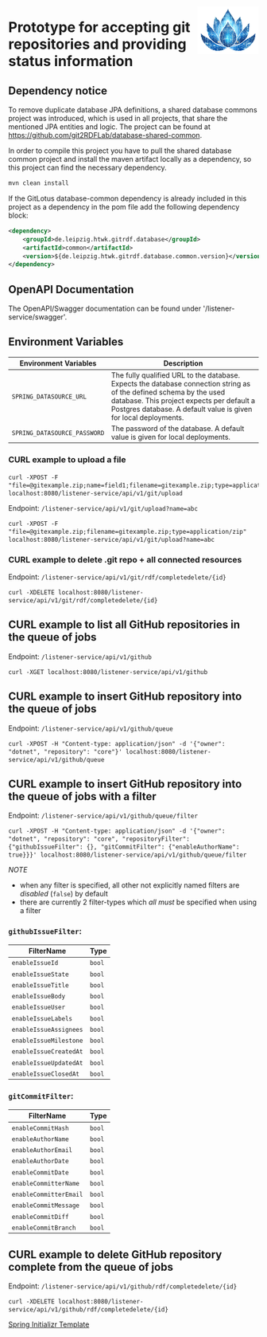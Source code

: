 <a href="https://github.com/git2RDFLab/"><img align="right" role="right" height="96" src="https://github.com/git2RDFLab/.github/blob/main/profile/images/GitLotus-logo.png?raw=true" style="height: 96px;z-index: 1000000" title="GitLotus" alt="GitLotus"/></a>

# Prototype for accepting git repositories and providing status information

## Dependency notice

To remove duplicate database JPA definitions, a shared database commons project was introduced, which is used
in all projects, that share the mentioned JPA entities and logic.
The project can be found at https://github.com/git2RDFLab/database-shared-common.

In order to compile this project you have to pull the shared database common project and install the maven artifact locally as a dependency, so this project can find the necessary dependency.

```bash
mvn clean install
```

If the GitLotus database-common dependency is already included in this project as a dependency in the pom file add the following dependency block:

```xml
<dependency>
	<groupId>de.leipzig.htwk.gitrdf.database</groupId>
	<artifactId>common</artifactId>
	<version>${de.leipzig.htwk.gitrdf.database.common.version}</version>
</dependency>
```

## OpenAPI Documentation

The OpenAPI/Swagger documentation can be found under '/listener-service/swagger'.

## Environment Variables

| Environment Variables        | Description                                                                                                                                                                                                                           |
|------------------------------|---------------------------------------------------------------------------------------------------------------------------------------------------------------------------------------------------------------------------------------|
| `SPRING_DATASOURCE_URL`      | The fully qualified URL to the database. Expects the database connection string as of the defined schema by the used database. This project expects per default a Postgres database. A default value is given for local deployments. |
| `SPRING_DATASOURCE_PASSWORD` | The password of the database. A default value is given for local deployments.                                                                                                                                                         |

### CURL example  to upload a file

```
curl -XPOST -F "file=@gitexample.zip;name=field1;filename=gitexample.zip;type=application/zip" localhost:8080/listener-service/api/v1/git/upload
```

Endpoint: `/listener-service/api/v1/git/upload?name=abc`

```
curl -XPOST -F "file=@gitexample.zip;filename=gitexample.zip;type=application/zip" localhost:8080/listener-service/api/v1/git/upload?name=abc
```

### CURL example to delete .git repo + all connected resources

Endpoint: `/listener-service/api/v1/git/rdf/completedelete/{id}`

```
curl -XDELETE localhost:8080/listener-service/api/v1/git/rdf/completedelete/{id}
```

## CURL example  to list all GitHub repositories in the queue of jobs

Endpoint: `/listener-service/api/v1/github`

```
curl -XGET localhost:8080/listener-service/api/v1/github
```

## CURL example  to insert GitHub repository into the queue of jobs

Endpoint: `/listener-service/api/v1/github/queue`

```
curl -XPOST -H "Content-type: application/json" -d '{"owner": "dotnet", "repository": "core"}' localhost:8080/listener-service/api/v1/github/queue
```

## CURL example  to insert GitHub repository into the queue  of jobs with a filter

Endpoint: `/listener-service/api/v1/github/queue/filter`

```
curl -XPOST -H "Content-type: application/json" -d '{"owner": "dotnet", "repository": "core", "repositoryFilter": {"githubIssueFilter": {}, "gitCommitFilter": {"enableAuthorName": true}}}' localhost:8080/listener-service/api/v1/github/queue/filter
```

*NOTE*

- when any filter is specified, all other not explicitly named filters are _disabled_ (`false`) by default
- there are currently 2 filter-types which _all must_ be specified when using a filter

### `githubIssueFilter`:

| FilterName |  Type |
| ----- | ----------- |
| `enableIssueId` | `bool` |
| `enableIssueState` | `bool` |
| `enableIssueTitle` | `bool` |
| `enableIssueBody` | `bool` |
| `enableIssueUser` | `bool` |
| `enableIssueLabels` | `bool` |
| `enableIssueAssignees` | `bool` |
| `enableIssueMilestone` | `bool` |
| `enableIssueCreatedAt` | `bool` |
| `enableIssueUpdatedAt` | `bool` |
| `enableIssueClosedAt` | `bool` |

### `gitCommitFilter`:

| FilterName | Type |
| ----- | ----------- |
| `enableCommitHash` | `bool` | 
| `enableAuthorName` | `bool` | 
| `enableAuthorEmail` | `bool` | 
| `enableAuthorDate` | `bool` | 
| `enableCommitDate` | `bool` | 
| `enableCommitterName` | `bool` | 
| `enableCommitterEmail` | `bool` | 
| `enableCommitMessage` | `bool` | 
| `enableCommitDiff` | `bool` | 
| `enableCommitBranch` | `bool` | 

## CURL example to delete GitHub repository complete from the queue of jobs

Endpoint: `/listener-service/api/v1/github/rdf/completedelete/{id}`

```
curl -XDELETE localhost:8080/listener-service/api/v1/github/rdf/completedelete/{id}
```


[Spring Initializr Template](https://start.spring.io/#!type=maven-project&language=java&platformVersion=3.2.2&packaging=jar&jvmVersion=21&groupId=de.leipzig.htwk.gitrdf&artifactId=listener&name=listener&description=Archetype%20project%20for%20HTWK%20Leipzig%20-%20Project%20to%20transform%20git%20to%20RDF&packageName=de.leipzig.htwk.gitrdf.listener&dependencies=web,lombok,devtools,data-jpa,postgresql,testcontainers)

